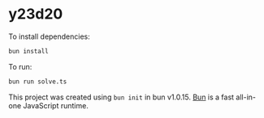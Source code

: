 # y23d20

To install dependencies:

```bash
bun install
```

To run:

```bash
bun run solve.ts
```

This project was created using `bun init` in bun v1.0.15. [Bun](https://bun.sh) is a fast all-in-one JavaScript runtime.
